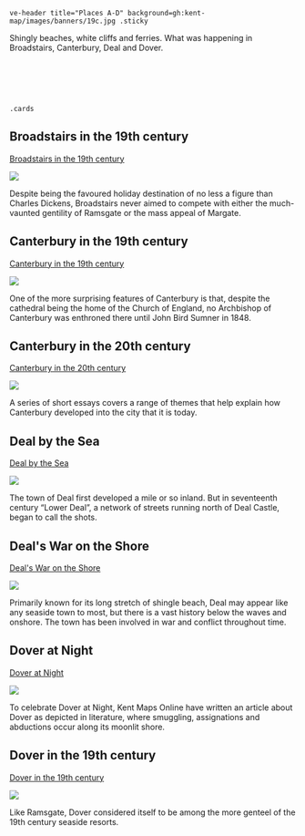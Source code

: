 `ve-header title="Places A-D" background=gh:kent-map/images/banners/19c.jpg .sticky`

Shingly beaches, white cliffs and ferries. What was happening in Broadstairs, Canterbury, Deal and Dover.

# &nbsp; 
`.cards`

## Broadstairs in the 19th century

[Broadstairs in the 19th century](/dickens/broadstairs-19th-century/)

![](https://raw.githubusercontent.com/kent-map/images/main/thumbnails/placesad_Broadstairs_in_the_19th_century.jpg)

Despite being the favoured holiday destination of no less a figure than Charles Dickens, Broadstairs never aimed to compete with either the much-vaunted gentility of Ramsgate or the mass appeal of Margate.

## Canterbury in the 19th century

[Canterbury in the 19th century](/19c/19c-canterbury/)

![](https://raw.githubusercontent.com/kent-map/images/main/thumbnails/placesad_Canterbury_in_the_19th_century.jpg)

One of the more surprising features of Canterbury is that, despite the cathedral being the home of the Church of England, no Archbishop of Canterbury was enthroned there until John Bird Sumner in 1848. 

## Canterbury in the 20th century

[Canterbury in the 20th century](/canterbury/20c-canterbury-home/)

![](https://raw.githubusercontent.com/kent-map/images/main/thumbnails/placesad_Canterbury_in_the_20th_century.jpg)

A series of short essays covers a range of themes that help explain how Canterbury developed into the city that it is today.

## Deal by the Sea

[Deal by the Sea](/seascape/deal/)

![](https://raw.githubusercontent.com/kent-map/images/main/thumbnails/seascape_Deal_by_the_sea.jpg)

The town of Deal first developed a mile or so inland. But in seventeenth century “Lower Deal”, a network of streets running north of Deal Castle, began to call the shots.

## Deal's War on the Shore

[Deal's War on the Shore](/placesad/deal-war)

![](https://raw.githubusercontent.com/kent-map/images/main/thumbnails/seascapes1.jpg)

Primarily known for its long stretch of shingle beach, Deal may appear like any seaside town to most, but there is a vast history below the waves and onshore. The town has been involved in war and conflict throughout time.

## Dover at Night

[Dover at Night](/placesad/dover-at-night)

![](https://raw.githubusercontent.com/kent-map/images/main/thumbnails/dover-at-night.jpg)

To celebrate Dover at Night, Kent Maps Online have written an article about Dover as depicted in literature, where smuggling, assignations and abductions occur along its moonlit shore.



## Dover in the 19th century

[Dover in the 19th century](/19c/19c-dover/)

![](https://raw.githubusercontent.com/kent-map/images/main/thumbnails/wartime_Secret_Wartime_Tunnels.jpg)

Like Ramsgate, Dover considered itself to be among the more genteel of the 19th century seaside resorts. 


